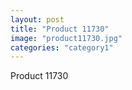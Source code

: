 ```yaml
---
layout: post
title: "Product 11730"
image: "product11730.jpg"
categories: "category1"
---
```

Product 11730
